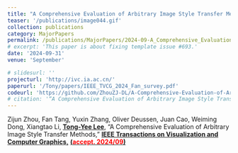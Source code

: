 ```yaml
---
title: "A Comprehensive Evaluation of Arbitrary Image Style Transfer Methods"
teaser: '/publications/image044.gif'
collection: publications
category: MajorPapers
permalink: /publications/MajorPapers/2024-09-A_Comprehensive_Evaluation_of_Arbitrary_Image_Style_Transfer_Methods
# excerpt: 'This paper is about fixing template issue #693.'
date: '2024-09-31'
venue: 'September'

# slidesurl: ''
projecturl: 'http://ivc.ia.ac.cn/'
paperurl: '/Tony/papers/IEEE_TVCG_2024_Fan_survey.pdf'
codeurl: 'https://github.com/ZhouZJ-DL/A-Comprehensive-Evaluation-of-Arbitrary-Image-Style-Transfer-Methods'
# citation: '“A Comprehensive Evaluation of Arbitrary Image Style Transfer Methods,” <i>IEEE Transactions on Visualization and Computer Graphics</i>, (accept. 2024/09)'
---
```


Zijun Zhou, Fan Tang, Yuxin Zhang, Oliver Deussen, Juan Cao, Weiming Dong, Xiangtao Li, <strong><u>Tong-Yee Lee</u></strong>,  “A Comprehensive Evaluation of Arbitrary Image Style Transfer Methods,” <strong><u>IEEE Transactions on Visualization and Computer Graphics,</u></strong> <strong><u> (<span style="color:red">accept. 2024/09</span>)</u></strong> 
 

